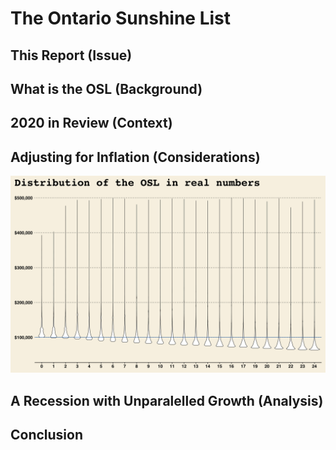 # The Ontario Sunshine List

## This Report (Issue)

## What is the OSL (Background)

## 2020 in Review (Context)

## Adjusting for Inflation (Considerations)

![Violin Chart of OLS adjusted for Inflation](plots/p_violins)

## A Recession with Unparalelled Growth (Analysis)

## Conclusion
